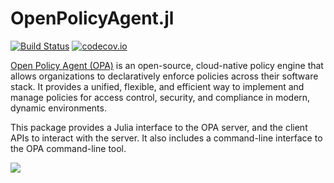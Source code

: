 # OpenPolicyAgent.jl

[![Build Status](https://github.com/JuliaComputing/OpenPolicyAgent.jl/workflows/CI/badge.svg)](https://github.com/JuliaComputing/OpenPolicyAgent.jl/actions?query=workflow%3ACI+branch%3Amain)
[![codecov.io](http://codecov.io/github/JuliaComputing/OpenPolicyAgent.jl/coverage.svg?branch=main)](http://codecov.io/github/JuliaComputing/OpenPolicyAgent.jl?branch=main)

[Open Policy Agent (OPA)](https://www.openpolicyagent.org/) is an open-source, cloud-native policy engine that allows organizations to declaratively enforce policies across their software stack. It provides a unified, flexible, and efficient way to implement and manage policies for access control, security, and compliance in modern, dynamic environments.

This package provides a Julia interface to the OPA server, and the client APIs to interact with the server. It also includes a command-line interface to the OPA command-line tool.

[![](https://img.shields.io/badge/docs-latest-blue.svg)](https://JuliaComputing.github.io/OpenPolicyAgent.jl)
